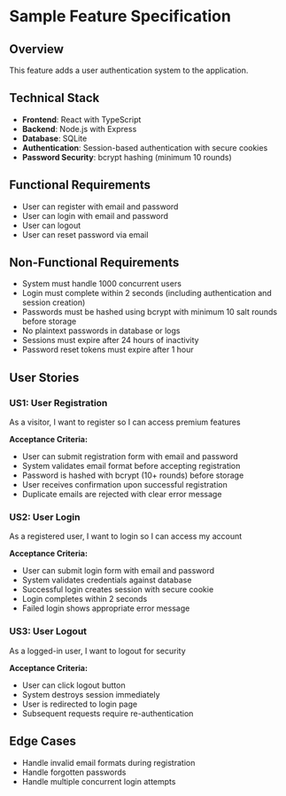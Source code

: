 # Sample Feature Specification

## Overview
This feature adds a user authentication system to the application.

## Technical Stack
- **Frontend**: React with TypeScript
- **Backend**: Node.js with Express
- **Database**: SQLite
- **Authentication**: Session-based authentication with secure cookies
- **Password Security**: bcrypt hashing (minimum 10 rounds)

## Functional Requirements
- User can register with email and password
- User can login with email and password
- User can logout
- User can reset password via email

## Non-Functional Requirements
- System must handle 1000 concurrent users
- Login must complete within 2 seconds (including authentication and session creation)
- Passwords must be hashed using bcrypt with minimum 10 salt rounds before storage
- No plaintext passwords in database or logs
- Sessions must expire after 24 hours of inactivity
- Password reset tokens must expire after 1 hour

## User Stories

### US1: User Registration
As a visitor, I want to register so I can access premium features

**Acceptance Criteria:**
- User can submit registration form with email and password
- System validates email format before accepting registration
- Password is hashed with bcrypt (10+ rounds) before storage
- User receives confirmation upon successful registration
- Duplicate emails are rejected with clear error message

### US2: User Login
As a registered user, I want to login so I can access my account

**Acceptance Criteria:**
- User can submit login form with email and password
- System validates credentials against database
- Successful login creates session with secure cookie
- Login completes within 2 seconds
- Failed login shows appropriate error message

### US3: User Logout
As a logged-in user, I want to logout for security

**Acceptance Criteria:**
- User can click logout button
- System destroys session immediately
- User is redirected to login page
- Subsequent requests require re-authentication

## Edge Cases
- Handle invalid email formats during registration
- Handle forgotten passwords
- Handle multiple concurrent login attempts